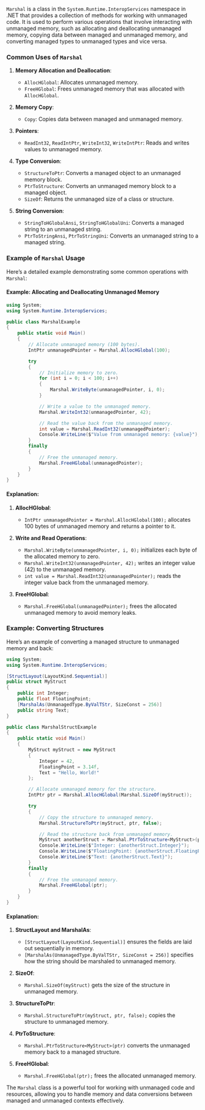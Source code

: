 `Marshal` is a class in the `System.Runtime.InteropServices` namespace in .NET that provides a collection of methods for working with unmanaged code. It is used to perform various operations that involve interacting with unmanaged memory, such as allocating and deallocating unmanaged memory, copying data between managed and unmanaged memory, and converting managed types to unmanaged types and vice versa.

### Common Uses of `Marshal`

1. **Memory Allocation and Deallocation**:
   - `AllocHGlobal`: Allocates unmanaged memory.
   - `FreeHGlobal`: Frees unmanaged memory that was allocated with `AllocHGlobal`.

2. **Memory Copy**:
   - `Copy`: Copies data between managed and unmanaged memory.

3. **Pointers**:
   - `ReadInt32`, `ReadIntPtr`, `WriteInt32`, `WriteIntPtr`: Reads and writes values to unmanaged memory.

4. **Type Conversion**:
   - `StructureToPtr`: Converts a managed object to an unmanaged memory block.
   - `PtrToStructure`: Converts an unmanaged memory block to a managed object.
   - `SizeOf`: Returns the unmanaged size of a class or structure.

5. **String Conversion**:
   - `StringToHGlobalAnsi`, `StringToHGlobalUni`: Converts a managed string to an unmanaged string.
   - `PtrToStringAnsi`, `PtrToStringUni`: Converts an unmanaged string to a managed string.

### Example of `Marshal` Usage

Here’s a detailed example demonstrating some common operations with `Marshal`:

#### Example: Allocating and Deallocating Unmanaged Memory

```csharp
using System;
using System.Runtime.InteropServices;

public class MarshalExample
{
    public static void Main()
    {
        // Allocate unmanaged memory (100 bytes).
        IntPtr unmanagedPointer = Marshal.AllocHGlobal(100);

        try
        {
            // Initialize memory to zero.
            for (int i = 0; i < 100; i++)
            {
                Marshal.WriteByte(unmanagedPointer, i, 0);
            }

            // Write a value to the unmanaged memory.
            Marshal.WriteInt32(unmanagedPointer, 42);

            // Read the value back from the unmanaged memory.
            int value = Marshal.ReadInt32(unmanagedPointer);
            Console.WriteLine($"Value from unmanaged memory: {value}");
        }
        finally
        {
            // Free the unmanaged memory.
            Marshal.FreeHGlobal(unmanagedPointer);
        }
    }
}
```

#### Explanation:

1. **AllocHGlobal**:
   - `IntPtr unmanagedPointer = Marshal.AllocHGlobal(100);` allocates 100 bytes of unmanaged memory and returns a pointer to it.

2. **Write and Read Operations**:
   - `Marshal.WriteByte(unmanagedPointer, i, 0);` initializes each byte of the allocated memory to zero.
   - `Marshal.WriteInt32(unmanagedPointer, 42);` writes an integer value (42) to the unmanaged memory.
   - `int value = Marshal.ReadInt32(unmanagedPointer);` reads the integer value back from the unmanaged memory.

3. **FreeHGlobal**:
   - `Marshal.FreeHGlobal(unmanagedPointer);` frees the allocated unmanaged memory to avoid memory leaks.

### Example: Converting Structures

Here’s an example of converting a managed structure to unmanaged memory and back:

```csharp
using System;
using System.Runtime.InteropServices;

[StructLayout(LayoutKind.Sequential)]
public struct MyStruct
{
    public int Integer;
    public float FloatingPoint;
    [MarshalAs(UnmanagedType.ByValTStr, SizeConst = 256)]
    public string Text;
}

public class MarshalStructExample
{
    public static void Main()
    {
        MyStruct myStruct = new MyStruct
        {
            Integer = 42,
            FloatingPoint = 3.14f,
            Text = "Hello, World!"
        };

        // Allocate unmanaged memory for the structure.
        IntPtr ptr = Marshal.AllocHGlobal(Marshal.SizeOf(myStruct));

        try
        {
            // Copy the structure to unmanaged memory.
            Marshal.StructureToPtr(myStruct, ptr, false);

            // Read the structure back from unmanaged memory.
            MyStruct anotherStruct = Marshal.PtrToStructure<MyStruct>(ptr);
            Console.WriteLine($"Integer: {anotherStruct.Integer}");
            Console.WriteLine($"FloatingPoint: {anotherStruct.FloatingPoint}");
            Console.WriteLine($"Text: {anotherStruct.Text}");
        }
        finally
        {
            // Free the unmanaged memory.
            Marshal.FreeHGlobal(ptr);
        }
    }
}
```

#### Explanation:

1. **StructLayout and MarshalAs**:
   - `[StructLayout(LayoutKind.Sequential)]` ensures the fields are laid out sequentially in memory.
   - `[MarshalAs(UnmanagedType.ByValTStr, SizeConst = 256)]` specifies how the string should be marshaled to unmanaged memory.

2. **SizeOf**:
   - `Marshal.SizeOf(myStruct)` gets the size of the structure in unmanaged memory.

3. **StructureToPtr**:
   - `Marshal.StructureToPtr(myStruct, ptr, false);` copies the structure to unmanaged memory.

4. **PtrToStructure**:
   - `Marshal.PtrToStructure<MyStruct>(ptr)` converts the unmanaged memory back to a managed structure.

5. **FreeHGlobal**:
   - `Marshal.FreeHGlobal(ptr);` frees the allocated unmanaged memory.

The `Marshal` class is a powerful tool for working with unmanaged code and resources, allowing you to handle memory and data conversions between managed and unmanaged contexts effectively.